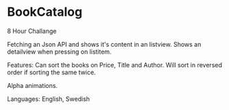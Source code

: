 BookCatalog
===========

8 Hour Challange


Fetching an Json API and shows it's content in an listview. 
Shows an detailview when pressing on listitem.


Features:
Can sort the books on Price, Title and Author.
Will sort in reversed order if sorting the same twice.

Alpha animations.

Languages: English, Swedish